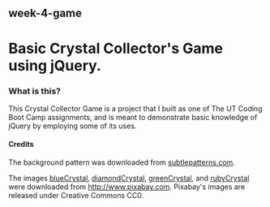 ## week-4-game

# Basic Crystal Collector's Game using jQuery.

### What is this?

This Crystal Collector Game is a project that I built as one of 
The UT Coding Boot Camp assignments, and is meant to demonstrate basic knowledge of jQuery by employing some of its uses.

#### Credits

The background pattern was downloaded from [subtlepatterns.com](https://www.subtlepatterns.com).

The images [blueCrystal](https://pixabay.com/en/blue-gems-sapphire-stones-576241/), [diamondCrystal](https://pixabay.com/en/diamond-jewel-gem-stone-luxury-417896/), [greenCrystal](https://pixabay.com/en/stone-mineral-geology-crystal-576361/), and [rubyCrystal](https://pixabay.com/en/red-gems-ruby-stones-minerals-576239/) were downloaded from http://www.pixabay.com. Pixabay's images are released under Creative Commons CC0.

